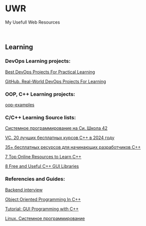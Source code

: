 # UWR
My Usefull Web Resources

<br>

## Learning


### DevOps Learning projects:

[Best DevOps Projects For Practical Learning](https://devopscube.com/devops-projects/)

[GitHub. Real-World DevOps Projects For Learning](https://github.com/techiescamp/devops-projects)

### OOP, C++ Learning projects:
[oop-examples](https://github.com/topics/oop-examples?l=c%2B%2B&o=desc&s=)


### C/C++ Learning Source lists:

[Системное программирование на Си. Школа 42](https://github.com/spogozhev/SCHOOL_42.git)

[VC. 20 лучших бесплатных курсов C++ в 2024 году](https://vc.ru/u/1389654-machine-learning/1025118-20-luchshih-besplatnyh-kursov-c-v-2024-godu)

[35+ бесплатных ресурсов для начинающих разработчиков С++](https://habr.com/ru/companies/yandex_praktikum/articles/807387/)

[7 Top Online Resources to Learn C++](https://dev.to/evergrowingdev/7-top-online-resources-to-learn-c-5fb4)

[8 Free and Useful C++ GUI Libraries](https://programmersought.com/article/61125489573/)


### Referencies and Guides:

[Backend interview](https://backendinterview.ru/index.html)

[Object Oriented Programming In C++](https://github.com/aryashah2k/OOP-In-CPlusPlus)

[Tutorial: GUI Programming with C++](https://www.unrepo.com/c-plus-plus/tutorial-gui-programming-with-c)

[Linux. Системное программирование](http://www.kavserver.ru/library/linuxsystemprogramming.shtml)




